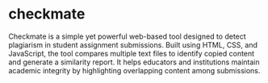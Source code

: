 # checkmate
Checkmate is a simple yet powerful web-based tool designed to detect plagiarism in student assignment submissions. Built using HTML, CSS, and JavaScript, the tool compares multiple text files to identify copied content and generate a similarity report. It helps educators and institutions maintain academic integrity by highlighting overlapping content among submissions.

